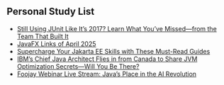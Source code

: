 ## Personal Study List
<!-- BLOG-POST-LIST:START -->
- [Still Using JUnit Like It’s 2017? Learn What You’ve Missed—from the Team That Built It](https://foojay.io/today/still-using-junit-like-its-2017-learn-what-youve-missed-from-the-team-that-built-it/)
- [JavaFX Links of April 2025](https://foojay.io/today/javafx-links-of-april-2025/)
- [Supercharge Your Jakarta EE Skills with These Must-Read Guides](https://foojay.io/today/supercharge-your-jakarta-ee-skills-with-these-must-read-guides/)
- [IBM’s Chief Java Architect Flies in from Canada to Share JVM Optimization Secrets—Will You Be There?](https://foojay.io/today/ibms-chief-java-architect-flies-in-from-canada-to-share-jvm-optimization-secrets-will-you-be-there/)
- [Foojay Webinar Live Stream: Java’s Place in the AI Revolution](https://foojay.io/today/foojay-webinar-live-stream-javas-place-in-the-ai-revolution/)
<!-- BLOG-POST-LIST:END -->  
